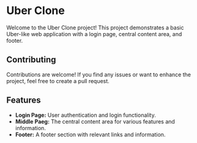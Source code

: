 # Uber Clone

Welcome to the Uber Clone project! This project demonstrates a basic Uber-like web application with a login page, central content area, and footer.

## Contributing

Contributions are welcome! If you find any issues or want to enhance the project, feel free to create a pull request.

## Features

- **Login Page:** User authentication and login functionality.
- **Middle Paeg:** The central content area for various features and information.
- **Footer:** A footer section with relevant links and information.
